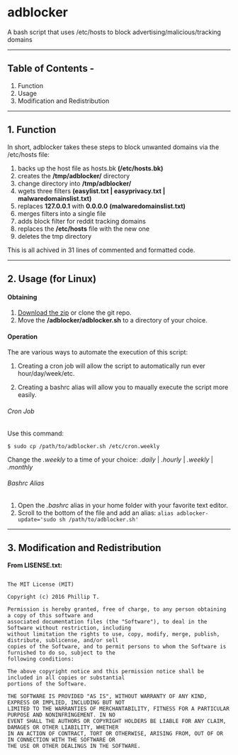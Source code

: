 # adblocker
A bash script that uses /etc/hosts to block advertising/malicious/tracking domains

___

## Table of Contents -
1. Function
2. Usage
3. Modification and Redistribution

___

## 1. Function

In short, adblocker takes these steps to block unwanted domains via the /etc/hosts file:
  1. backs up the host file as hosts.bk **(/etc/hosts.bk)**
  2. creates the **/tmp/adblocker/** directory
  3. change directory into **/tmp/adblocker/**
  4. wgets three filters **(easylist.txt | easyprivacy.txt | malwaredomainslist.txt)**
  5. replaces **127.0.0.1** with **0.0.0.0** **(malwaredomainslist.txt)**
  5. merges filters into a single file
  6. adds block filter for reddit tracking domains
  7. replaces the **/etc/hosts** file with the new one
  8. deletes the tmp directory
  
This is all achived in 31 lines of commented and formatted code.

___

## 2. Usage (for Linux)

#### Obtaining
  1. [Download the zip](https://github.com/DonutDeflector/adblocker/archive/master.zip) or clone the git repo.
  2. Move the **/adblocker/adblocker.sh** to a directory of your choice.

#### Operation
The are various ways to automate the execution of this script:

1) Creating a cron job will allow the script to automatically run ever hour/day/week/etc.

2) Creating a bashrc alias will allow you to maually execute the script more easily.

###### Cron Job
Use this command:

  ```$ sudo cp /path/to/adblocker.sh /etc/cron.weekly```
  
Change the *.weekly* to a time of your choice: *.daily* | *.hourly* | *.weekly* | *.monthly*

###### Bashrc Alias
  1. Open the *.bashrc* alias in your home folder with your favorite text editor.
  2. Scroll to the bottom of the file and add an alias:
  ```alias adblocker-update='sudo sh /path/to/adblocker.sh'```

___

## 3. Modification and Redistribution

**From LISENSE.txt:**

```

The MIT License (MIT)

Copyright (c) 2016 Phillip T.

Permission is hereby granted, free of charge, to any person obtaining a copy of this software and 
associated documentation files (the "Software"), to deal in the Software without restriction, including 
without limitation the rights to use, copy, modify, merge, publish, distribute, sublicense, and/or sell 
copies of the Software, and to permit persons to whom the Software is furnished to do so, subject to the 
following conditions:

The above copyright notice and this permission notice shall be included in all copies or substantial 
portions of the Software.

THE SOFTWARE IS PROVIDED "AS IS", WITHOUT WARRANTY OF ANY KIND, EXPRESS OR IMPLIED, INCLUDING BUT NOT 
LIMITED TO THE WARRANTIES OF MERCHANTABILITY, FITNESS FOR A PARTICULAR PURPOSE AND NONINFRINGEMENT. IN NO 
EVENT SHALL THE AUTHORS OR COPYRIGHT HOLDERS BE LIABLE FOR ANY CLAIM, DAMAGES OR OTHER LIABILITY, WHETHER 
IN AN ACTION OF CONTRACT, TORT OR OTHERWISE, ARISING FROM, OUT OF OR IN CONNECTION WITH THE SOFTWARE OR 
THE USE OR OTHER DEALINGS IN THE SOFTWARE.

```
